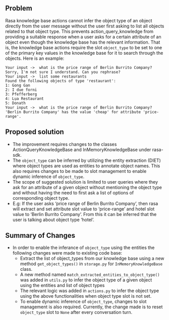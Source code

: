## Problem
Rasa knowledge base actions cannot infer the object type of an object directly from the user message without the user first asking to list all objects related to that object type. This prevents action_query_knowledge from providing a suitable response when a user asks for a certain attribute of an object even though the knowledge base has the relevant information. That is, the knowledge base actions require the slot `object_type` to be set to one of the primary key values in the knowledge base for it to search through the objects. Here is an example:
```
Your input ->  what is the price range of Berlin Burrito Company?
Sorry, I'm not sure I understand. Can you rephrase?
Your input ->  list some restaurants
Found the following objects of type 'restaurant':
1: Gong Gan
2: I due forni
3: Pfefferberg
4: Lụa Restaurant
5: Donath
Your input ->  what is the price range of Berlin Burrito Company?
'Berlin Burrito Company' has the value 'cheap' for attribute 'price-range'.
```

## Proposed solution
- The improvement requires changes to the classes ActionQueryKnowledgeBase and InMemoryKnowledgeBase under rasa-sdk. 
- The `object_type` can be inferred by  utilizing the entity extraction (DIET) where object types are used as entities to annotate object names. 
This also requires changes to be made to slot management to enable dynamic inference of `object_type`. 
- The scope of suggested solution is limited to user queries where they ask for an attribute of a given object without mentioning the object type and without having the need to first ask a list of options of corresponding object type. 
- E.g: If the user asks ‘price range of Berlin Burrito Company’, then rasa will extract and set attribute slot value to ‘price-range’ and hotel slot value to ‘Berlin Burrito Company’. From this it can be inferred that the user is talking about object type ‘hotel’. 

## Summary of Changes
- In order to enable the inferance of `object_type` using the entities the following changes were made to existing code base:
    - Extract the list of object_types from our knowledge base using a new method `get_object_types()` in `storage.py` for `InMemoryKnowledgeBase` class. 
    - A new method named `match_extracted_entities_to_object_type()` was added in `utils.py` to infer the object type of a given object using the entities and list of object types
    - The relevant logic was added in `actions.py` to infer the object type using the above functionalities when object type slot is not set. 
    - To enable dynamic inference of `object_type`, changes to slot management is also required. Currently, the change made is to reset `object_type` slot to `None` after every conversation turn.